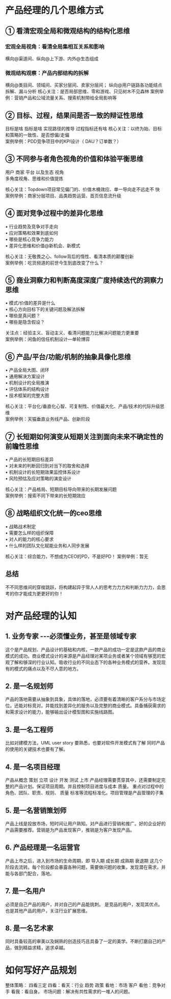 # 产品经理的几个思维方式
## ① 看清宏观全局和微观结构的结构化思维
  ### 宏观全局视⻆：看清全局集相互关系和影响
 横向@渠道间、纵向@上下游、内外@⽣态组成
  ### 微观结构观察：产品内部结构的拆解
 横向@类⽬间、领域间、买家分层间、卖家分层间；
 纵向@⽤户链路各功能结点拆解、漏⽃分析
核⼼关注：是否局部思维、零和游戏、只⻅树⽊不⻅森林
案例举例：营销产品和公域流量关系、搜索机制带给全局影响等

## ② ⽬标、过程，结果间是否⼀致的辩证性思维
⽬标是啥
指标是啥
实现路径的推导
过程指标还有啥
核⼼关注：以终为始、⽬标和策略的⼀致性、是否想偏/⾛偏     
案例举例：PDD竞争项⽬中的KPI设计（ DAU？订单数？）

## ③ 不同参与者⻆⾊视⻆的价值和体验平衡思维

 用户  商家 平台 以及生态 视角      
多⻆度视⻆、思维和价值提炼

核⼼关注：Topdown项⽬常⻅偏⻔的、价值⽊桶效应、单⼀导向⾛不远⾛不
快     
案例举例：商家分层项⽬、品类趋势运营、⾸⻚信息流升级

## ④ ⾯对竞争过程中的差异化思维
• ⾏业趋势及竞争对⼿⾛向     
• 应对策略和效果到底如何     
• 哪些是核⼼竞争⼒能⼒     
• 差异化思维和价值@新机会、新模式     

核⼼关注：⽆敬畏之⼼、follow背后的惰性、看清本质的颠覆创新     
案例举例：吃货频道的前世今⽣到底改变了什么？     

## ⑤ 商业洞察⼒和判断⾼度深度⼴度持续迭代的洞察⼒思维

• 模式/价值的差异是什么    
• 核⼼⽅向⽬标下的关键问题及解法拆解    
• 哪些是真问题？    
• 哪些是隐含假设？    

关注点：经验主义、盲动主义、看清问题能⼒⽐解决问题能⼒更重要     
案例举例：闲⻥的信任机制设计—单轮博弈     

## ⑥ 产品/平台/功能/机制的抽象具像化思维

• 产品全局⼤图、闭环     
• 通⽤解决⽅案设计     
• 机制设计的全局推演     
• 评估体系的结构设计     
• 技术框架的完整⼤图      

核⼼关注：平台化/垂直化⼼智、可复制性、价值最⼤化、产品/技术的代际升级思
维        
案例举例：天猫垂直业务线产品、创新阶段     

## ⑦ ⻓短期如何演变从短期关注到⾯向未来不确定性的前瞻性思维

• 产品的⻓短期⽬标差异     
• 对未来的判断回归到对当下的取舍和选择      
• 机制设计的⻓短期效果监控体系设计       
• ⻛险预估及应对策略的演变设计       

核⼼关注：产品格局、短期⽬标导向带来的⻓期发展问题     
案例举例：搜索不同下带来的⻓短期效应       

## ⑧ 战略组织⽂化统⼀的ceo思维
• 战略战术制定      
• 需要怎么样的组织保障      
• 对⼈的能⼒的核⼼要求      
• 什么样的团队⽂化赋能业务和人同步发展   

核⼼关注：综合能⼒，不想成为CEO的PD，不是好PD！
案例举例：暂⽆

## 总结 

不不同思维间的穿梭跳跃，将构建起异于常⼈人的思考⼒力力和判断⼒力力，会思考的你才能成为更更好的你！

# 对产品经理的认知 

## 1. 业务专家 ---必须懂业务，甚至是领域专家
   这个是产品规划、产品设计的基础和内核，一款产品的成功一定是这款产品的商业模式的成功。商业模式设计的来源是产品经理对某项业务或者某个领域有够宽的宏观了解和够深的行业认知。吸收行业的不同业态下的各种业务模式的营养。发现现有的模式的痛点以及不尽人意的地方。 

## 2. 是一名规划师 
   产品的落地需要从抽象到具象，具体的落地，必须要有着清晰的客户系分与市场定位。还能对标竞对。并能找到差异化的服务以及完整的商业模式。具备捕获需求的和需求设计的能力，能够输出设计模型图和实施线路图。

## 3. 是一名工程师 
   比如对建模方法，UML  user story 要熟悉，也要对软件开发模式有了解  同时产品的使用的关键技术也要有了解。

## 4. 是一名项目经理
   产品从概念  策划  立项  设计  开发  测试  上市 产品经理需要贯穿其中，还需要制定完整的产品计划。保证项目周期。并且控制项目进度与成本 质量。 重点对过程中的角色、团队、职责、规则、 质量  标准等流程标准化。项目管理是产品管理的子集

## 5. 是一名营销策划师

   产品上线是投放市场，短时间让用户熟知。对产品进行营销和推广。好的企业好的产品需要推荐。营销是为产品发现客户，推销是为客户发现产品。

## 6. 产品经理是一名运营官
   产品上市之后，进入到市场的生命周期，即 导入期  成长期  成熟期  衰退期 这几个阶段去流转。每个阶段都会暴露各种问题，需要做问题的收集，发现潜在需求，并能与各部门配合，落地。

## 7. 是一名用户
   必须是自己产品的用户，并对自己的产品能挑刺。 是竞品的用户，发现其优点。 也是其他产品的用户，关注行业扩展思维。

## 8. 是一名艺术家

   同时具备较高的审美以及娴熟的创造技巧且具备了一定的美学。不断打磨自己的产品，做到精益求精，追求卓越。

# 如何写好产品规划
整体策略：  四看三定  四看：看天：行业 趋势  政策  看地：市场  客户   看他：竞争对手 看我：看自身。 市场问题：解决有共性需求的一堆人的问题。
